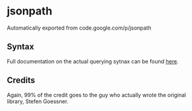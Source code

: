 # jsonpath
Automatically exported from code.google.com/p/jsonpath

## Syntax

Full documentation on the actual querying sytnax can be found [here](http://goessner.net/articles/JsonPath/).

## Credits

Again, 99% of the credit goes to the guy who actually wrote the original library, Stefen Goessner.
